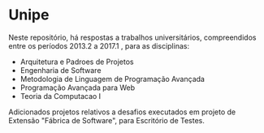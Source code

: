 # Unipe

Neste repositório, há respostas a trabalhos universitários, compreendidos entre os períodos 2013.2 a 2017.1 , para as disciplinas:

- Arquitetura e Padroes de Projetos
- Engenharia de Software
- Metodologia de Linguagem de Programação Avançada
- Programação Avançada para Web
- Teoria da Computacao I

Adicionados projetos relativos a desafios executados em projeto de Extensão "Fábrica de Software", para Escritório de Testes.
